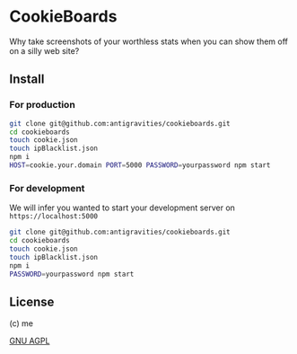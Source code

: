 # CookieBoards
Why take screenshots of your worthless stats when you can show them off on a silly web site?

## Install

### For production

```sh
git clone git@github.com:antigravities/cookieboards.git
cd cookieboards
touch cookie.json
touch ipBlacklist.json
npm i
HOST=cookie.your.domain PORT=5000 PASSWORD=yourpassword npm start
```

### For development

We will infer you wanted to start your development server on `https://localhost:5000`

```sh
git clone git@github.com:antigravities/cookieboards.git
cd cookieboards
touch cookie.json
touch ipBlacklist.json
npm i
PASSWORD=yourpassword npm start
```


## License
(c) me

[GNU AGPL](https://www.gnu.org/licenses/agpl-3.0.en.html)
